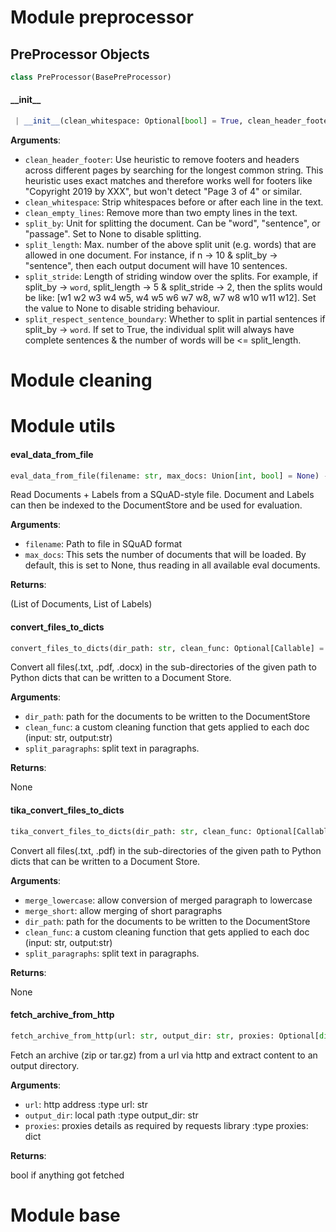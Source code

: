 <a name="preprocessor"></a>
# Module preprocessor

<a name="preprocessor.PreProcessor"></a>
## PreProcessor Objects

```python
class PreProcessor(BasePreProcessor)
```

<a name="preprocessor.PreProcessor.__init__"></a>
#### \_\_init\_\_

```python
 | __init__(clean_whitespace: Optional[bool] = True, clean_header_footer: Optional[bool] = False, clean_empty_lines: Optional[bool] = True, split_by: Optional[str] = "word", split_length: Optional[int] = 1000, split_stride: Optional[int] = None, split_respect_sentence_boundary: Optional[bool] = True)
```

**Arguments**:

- `clean_header_footer`: Use heuristic to remove footers and headers across different pages by searching
for the longest common string. This heuristic uses exact matches and therefore
works well for footers like "Copyright 2019 by XXX", but won't detect "Page 3 of 4"
or similar.
- `clean_whitespace`: Strip whitespaces before or after each line in the text.
- `clean_empty_lines`: Remove more than two empty lines in the text.
- `split_by`: Unit for splitting the document. Can be "word", "sentence", or "passage". Set to None to disable splitting.
- `split_length`: Max. number of the above split unit (e.g. words) that are allowed in one document. For instance, if n -> 10 & split_by ->
"sentence", then each output document will have 10 sentences.
- `split_stride`: Length of striding window over the splits. For example, if split_by -> `word`,
split_length -> 5 & split_stride -> 2, then the splits would be like:
[w1 w2 w3 w4 w5, w4 w5 w6 w7 w8, w7 w8 w10 w11 w12].
Set the value to None to disable striding behaviour.
- `split_respect_sentence_boundary`: Whether to split in partial sentences if split_by -> `word`. If set
to True, the individual split will always have complete sentences &
the number of words will be <= split_length.

<a name="cleaning"></a>
# Module cleaning

<a name="utils"></a>
# Module utils

<a name="utils.eval_data_from_file"></a>
#### eval\_data\_from\_file

```python
eval_data_from_file(filename: str, max_docs: Union[int, bool] = None) -> Tuple[List[Document], List[Label]]
```

Read Documents + Labels from a SQuAD-style file.
Document and Labels can then be indexed to the DocumentStore and be used for evaluation.

**Arguments**:

- `filename`: Path to file in SQuAD format
- `max_docs`: This sets the number of documents that will be loaded. By default, this is set to None, thus reading in all available eval documents.

**Returns**:

(List of Documents, List of Labels)

<a name="utils.convert_files_to_dicts"></a>
#### convert\_files\_to\_dicts

```python
convert_files_to_dicts(dir_path: str, clean_func: Optional[Callable] = None, split_paragraphs: bool = False) -> List[dict]
```

Convert all files(.txt, .pdf, .docx) in the sub-directories of the given path to Python dicts that can be written to a
Document Store.

**Arguments**:

- `dir_path`: path for the documents to be written to the DocumentStore
- `clean_func`: a custom cleaning function that gets applied to each doc (input: str, output:str)
- `split_paragraphs`: split text in paragraphs.

**Returns**:

None

<a name="utils.tika_convert_files_to_dicts"></a>
#### tika\_convert\_files\_to\_dicts

```python
tika_convert_files_to_dicts(dir_path: str, clean_func: Optional[Callable] = None, split_paragraphs: bool = False, merge_short: bool = True, merge_lowercase: bool = True) -> List[dict]
```

Convert all files(.txt, .pdf) in the sub-directories of the given path to Python dicts that can be written to a
Document Store.

**Arguments**:

- `merge_lowercase`: allow conversion of merged paragraph to lowercase
- `merge_short`: allow merging of short paragraphs
- `dir_path`: path for the documents to be written to the DocumentStore
- `clean_func`: a custom cleaning function that gets applied to each doc (input: str, output:str)
- `split_paragraphs`: split text in paragraphs.

**Returns**:

None

<a name="utils.fetch_archive_from_http"></a>
#### fetch\_archive\_from\_http

```python
fetch_archive_from_http(url: str, output_dir: str, proxies: Optional[dict] = None)
```

Fetch an archive (zip or tar.gz) from a url via http and extract content to an output directory.

**Arguments**:

- `url`: http address
:type url: str
- `output_dir`: local path
:type output_dir: str
- `proxies`: proxies details as required by requests library
:type proxies: dict

**Returns**:

bool if anything got fetched

<a name="base"></a>
# Module base

